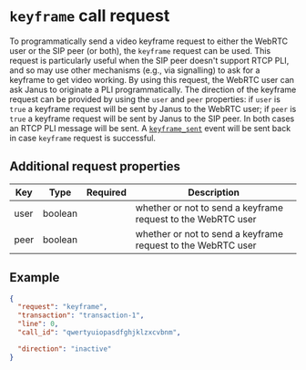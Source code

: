 # `keyframe` call request

To programmatically send a video keyframe request to either the WebRTC user or the SIP peer (or both), the `keyframe` request can be used. This request is particularly useful when the SIP peer doesn't support RTCP PLI, and so may use other mechanisms (e.g., via signalling) to ask for a keyframe to get video working. By using this request, the WebRTC user can ask Janus to originate a PLI programmatically. The direction of the keyframe request can be provided by using the `user` and `peer` properties: if `user` is `true` a keyframe request will be sent by Janus to the WebRTC user; if `peer` is `true` a keyframe request will be sent by Janus to the SIP peer. In both cases an RTCP PLI message will be sent.
A [`keyframe_sent`](../../events/call/keyframe_sent.md) event will be sent back in case `keyframe` request is successful.

## Additional request properties

| Key | Type | Required | Description |
| --- | --- | :---: | --- |
| user | boolean | | whether or not to send a keyframe request to the WebRTC user |
| peer | boolean | | whether or not to send a keyframe request to the WebRTC user |

## Example

```json
{
  "request": "keyframe",
  "transaction": "transaction-1",
  "line": 0,
  "call_id": "qwertyuiopasdfghjklzxcvbnm",

  "direction": "inactive"
}
```
